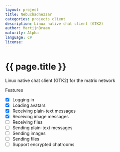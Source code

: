 ```yaml
---
layout: project
title: Nebuchadnezzar
categories: projects client
description: Linux native chat client (GTK2)
author: MartijnBraam
maturity: Alpha
language: C#
license: 
---
```


# {{ page.title }}
Linux native chat client (GTK2) for the matrix network

Features

- [x] Logging in
- [x] Loading avatars
- [x] Receiving plain-text messages
- [x] Receiving image messages
- [ ] Receiving files
- [ ] Sending plain-text messages
- [ ] Sending images
- [ ] Sending files
- [ ] Support encrypted chatrooms
